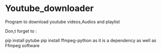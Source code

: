 # Youtube_downloader
Program to download youtube videos,Audios and playlist

Don,t forget to :

pip install pytube
pip install ffmpeg-python as it is a dependency
as well as Ffmpeg software 
